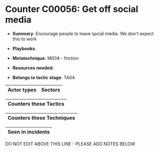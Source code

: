 # Counter C00056: Get off social media

* **Summary**: Encourage people to leave spcial media.  We don't expect this to work

* **Playbooks**: 

* **Metatechnique**: M004 - friction

* **Resources needed:** 

* **Belongs to tactic stage**: TA04


| Actor types | Sectors |
| ----------- | ------- |



| Counters these Tactics |
| ---------------------- |



| Counters these Techniques |
| ------------------------- |



| Seen in incidents |
| ----------------- |


DO NOT EDIT ABOVE THIS LINE - PLEASE ADD NOTES BELOW
